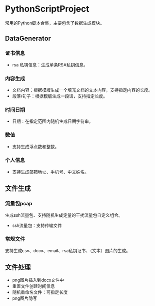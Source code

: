 # PythonScriptProject

常用的Python脚本合集，主要包含了数据生成模块。

## DataGenerator

### 证书信息

- rsa 私钥信息：生成单条RSA私钥信息。

### 内容生成

- 文档内容：根据模版生成一个填充文档的文本内容，支持指定内容的长度。
- 段落/句子：根据模版生成一段话，支持指定长度。

### 时间日期

- 日期：在指定范围内随机生成日期字符串。

### 数值

- 支持生成浮点数和整数。

### 个人信息

- 支持生成邮箱地址、手机号、中文姓名。

## 文件生成

### 流量包pcap

生成ssh流量包、支持随机生成定量的干扰流量包自定义组合。

- ssh流量包：支持传输文件

### 常规文件

支持生成csv、docx、email、rsa私钥证书、（文本）图片的生成。


## 文件处理
- png图片插入到docx文件中
- 重置文件创建时间信息
- 随机重命名文件：可指定长度
- png图片隐写